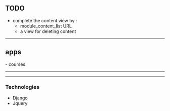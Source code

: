 <h2>TODO</h2>

- complete the content view by :
  - module_content_list URL
  - a view for deleting content

<hr>

<h2>apps</h2>
- courses
<p></p>
<hr>



<hr>
<h3>Technologies</h3>
<ul>
<li>Django</li>
<li>Jquery</li>
</ul>